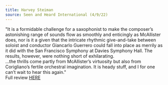 ```yaml
---
title: Harvey Steiman
source: Seen and Heard International (4/9/22)
---
```

"It is a formidable challenge for a saxophonist to make the composer’s astonishing range of sounds flow as smoothly and enticingly as McAllister does, nor is it a given that the intricate rhythmic give-and-take between soloist and conductor Giancarlo Guerrero could fall into place as merrily as it did with the San Francisco Symphony at Davies Symphony Hall. The results, however, were nothing short of exhilarating.<br>
...the thrills come partly from McAllister’s virtuosity but also from Corigliano’s fertile orchestral imagination. It is heady stuff, and I for one can’t wait to hear this again."<br>
Full review [HERE](https://seenandheard-international.com/2022/04/coriglianos-exhilarating-saxophone-concerto-premieres-in-san-francisco/)